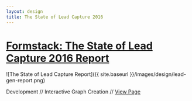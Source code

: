 ```yaml
---
layout: design
title: The State of Lead Capture 2016
---
```


# [Formstack: The State of Lead Capture 2016 Report](https://www.formstack.com/report/lead-capture-2016)

![The State of Lead Capture Report]({{ site.baseurl }}/images/design/lead-gen-report.png)

Development // Interactive Graph Creation // [View Page](https://www.formstack.com/report/lead-capture-2016)
